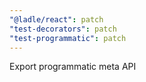 ```yaml
---
"@ladle/react": patch
"test-decorators": patch
"test-programmatic": patch
---
```


Export programmatic meta API
